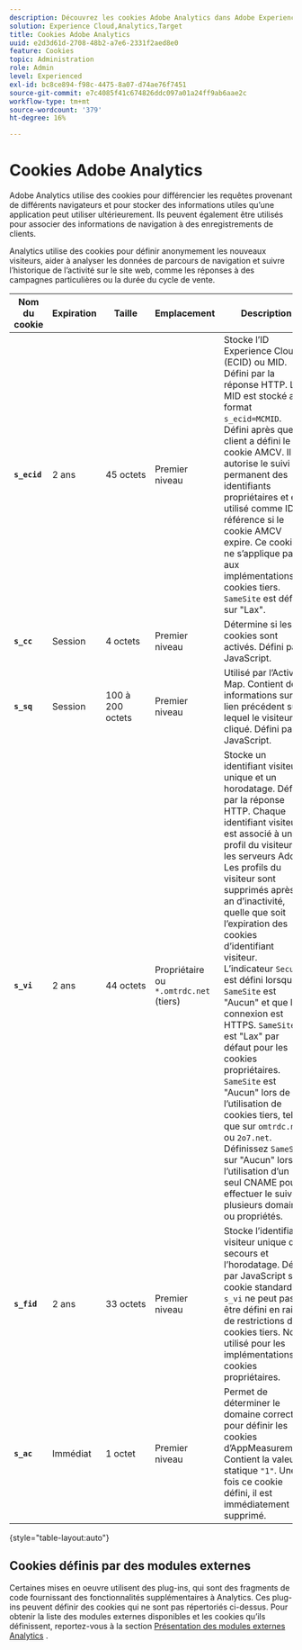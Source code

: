 ```yaml
---
description: Découvrez les cookies Adobe Analytics dans Adobe Experience Cloud.
solution: Experience Cloud,Analytics,Target
title: Cookies Adobe Analytics
uuid: e2d3d61d-2708-48b2-a7e6-2331f2aed8e0
feature: Cookies
topic: Administration
role: Admin
level: Experienced
exl-id: bc8ce894-f98c-4475-8a07-d74ae76f7451
source-git-commit: e7c4085f41c674826ddc097a01a24ff9ab6aae2c
workflow-type: tm+mt
source-wordcount: '379'
ht-degree: 16%

---
```


# Cookies Adobe Analytics

Adobe Analytics utilise des cookies pour différencier les requêtes provenant de différents navigateurs et pour stocker des informations utiles qu’une application peut utiliser ultérieurement. Ils peuvent également être utilisés pour associer des informations de navigation à des enregistrements de clients.

Analytics utilise des cookies pour définir anonymement les nouveaux visiteurs, aider à analyser les données de parcours de navigation et suivre l’historique de l’activité sur le site web, comme les réponses à des campagnes particulières ou la durée du cycle de vente.

| Nom du cookie | Expiration | Taille | Emplacement | Description |
| --- | --- | --- | --- | --- |
| **`s_ecid`** | 2 ans | 45 octets | Premier niveau | Stocke l’ID Experience Cloud (ECID) ou MID. Défini par la réponse HTTP. Le MID est stocké au format `s_ecid=MCMID`. Défini après que le client a défini le cookie AMCV. Il autorise le suivi permanent des identifiants propriétaires et est utilisé comme ID de référence si le cookie AMCV expire. Ce cookie ne s’applique pas aux implémentations de cookies tiers. `SameSite` est défini sur &quot;Lax&quot;. |
| **`s_cc`** | Session | 4 octets | Premier niveau | Détermine si les cookies sont activés. Défini par JavaScript. |
| **`s_sq`** | Session | 100 à 200 octets | Premier niveau | Utilisé par l’Activity Map. Contient des informations sur le lien précédent sur lequel le visiteur a cliqué. Défini par JavaScript. |
| **`s_vi`** | 2 ans | 44 octets | Propriétaire ou `*.omtrdc.net` (tiers) | Stocke un identifiant visiteur unique et un horodatage. Défini par la réponse HTTP. Chaque identifiant visiteur est associé à un profil du visiteur sur les serveurs Adobe. Les profils du visiteur sont supprimés après 1 an d’inactivité, quelle que soit l’expiration des cookies d’identifiant visiteur. L’indicateur `Secure` est défini lorsque `SameSite` est &quot;Aucun&quot; et que la connexion est HTTPS. `SameSite` est &quot;Lax&quot; par défaut pour les cookies propriétaires. `SameSite` est &quot;Aucun&quot; lors de l’utilisation de cookies tiers, tels que sur `omtrdc.net` ou `2o7.net`. Définissez `SameSite` sur &quot;Aucun&quot; lors de l’utilisation d’un seul CNAME pour effectuer le suivi de plusieurs domaines ou propriétés. |
| **`s_fid`** | 2 ans | 33 octets | Premier niveau | Stocke l’identifiant visiteur unique de secours et l’horodatage. Défini par JavaScript si le cookie standard `s_vi` ne peut pas être défini en raison de restrictions des cookies tiers. Non utilisé pour les implémentations de cookies propriétaires. |
| **`s_ac`** | Immédiat | 1 octet | Premier niveau | Permet de déterminer le domaine correct pour définir les cookies d’AppMeasurement. Contient la valeur statique `"1"`. Une fois ce cookie défini, il est immédiatement supprimé. |

{style="table-layout:auto"}

## Cookies définis par des modules externes

Certaines mises en oeuvre utilisent des plug-ins, qui sont des fragments de code fournissant des fonctionnalités supplémentaires à Analytics. Ces plug-ins peuvent définir des cookies qui ne sont pas répertoriés ci-dessus. Pour obtenir la liste des modules externes disponibles et les cookies qu’ils définissent, reportez-vous à la section [Présentation des modules externes Analytics](https://experienceleague.adobe.com/en/docs/analytics/implementation/vars/plugins/impl-plugins) .
